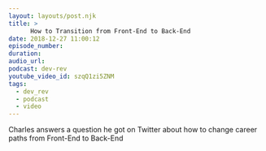```yaml
---
layout: layouts/post.njk
title: >
      How to Transition from Front-End to Back-End
date: 2018-12-27 11:00:12
episode_number: 
duration: 
audio_url: 
podcast: dev-rev
youtube_video_id: szqQ1zi5ZNM
tags: 
  - dev_rev
  - podcast
  - video
---
```


Charles answers a question he got on Twitter about how to change career paths from Front-End to Back-End
